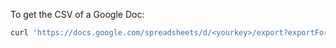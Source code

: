 To get the CSV of a Google Doc:

```sh
curl 'https://docs.google.com/spreadsheets/d/<yourkey>/export?exportFormat=csv'
```
